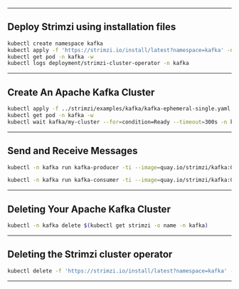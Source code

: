 

---
Deploy Strimzi using installation files
---

```bash
kubectl create namespace kafka
kubectl apply -f 'https://strimzi.io/install/latest?namespace=kafka' -n kafka
kubectl get pod -n kafka -w
kubectl logs deployment/strimzi-cluster-operator -n kafka
```

---
Create An Apache Kafka Cluster
---

```bash
kubectl apply -f ../strimzi/examples/kafka/kafka-ephemeral-single.yaml -n kafka
kubectl get pod -n kafka -w
kubectl wait kafka/my-cluster --for=condition=Ready --timeout=300s -n kafka 
````

---
Send and Receive Messages
---

```bash
kubectl -n kafka run kafka-producer -ti --image=quay.io/strimzi/kafka:0.39.0-kafka-3.6.1 --rm=true --restart=Never -- bin/kafka-console-producer.sh --bootstrap-server my-cluster-kafka-bootstrap:9092 --topic my-topic
```

```bash
kubectl -n kafka run kafka-consumer -ti --image=quay.io/strimzi/kafka:0.39.0-kafka-3.6.1 --rm=true --restart=Never -- bin/kafka-console-consumer.sh --bootstrap-server my-cluster-kafka-bootstrap:9092 --topic my-topic --from-beginning
```


---
Deleting Your Apache Kafka Cluster
---

```bash
kubectl -n kafka delete $(kubectl get strimzi -o name -n kafka)
```

---
Deleting the Strimzi cluster operator
---

```bash
kubectl delete -f 'https://strimzi.io/install/latest?namespace=kafka' -n kafka
```


--------------------------------------------------------------------------------

